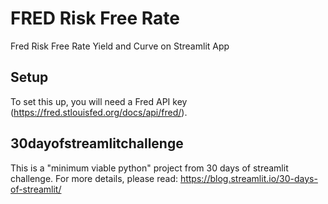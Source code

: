 # FRED Risk Free Rate

Fred Risk Free Rate Yield and Curve on Streamlit App

## Setup

To set this up, you will need a Fred API key (https://fred.stlouisfed.org/docs/api/fred/). 

## 30dayofstreamlitchallenge
This is a "minimum viable python" project from 30 days of streamlit challenge.
For more details, please read:
https://blog.streamlit.io/30-days-of-streamlit/
